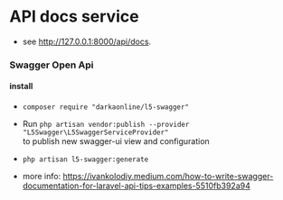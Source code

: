 # API docs service

- see http://127.0.0.1:8000/api/docs.

### Swagger Open Api

#### install

- `composer require "darkaonline/l5-swagger"`
- Run `php artisan vendor:publish --provider "L5Swagger\L5SwaggerServiceProvider"`    
  to publish new swagger-ui view and configuration
- `php artisan l5-swagger:generate`

- more
  info: https://ivankolodiy.medium.com/how-to-write-swagger-documentation-for-laravel-api-tips-examples-5510fb392a94
